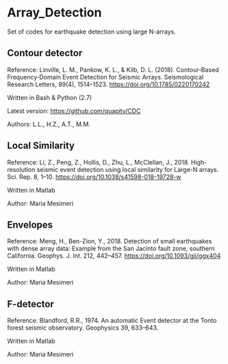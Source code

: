# Array_Detection

Set of codes for earthquake detection using large N-arrays. 

## Contour detector
Reference: Linville, L. M., Pankow, K. L., & Kilb, D. L. (2018). Contour‐Based Frequency‐Domain Event Detection for Seismic Arrays. Seismological Research Letters, 89(4), 1514–1523. https://doi.org/10.1785/0220170242

Written in Bash & Python (2.7)

Latest version: https://github.com/quapity/CDC

Authors: L.L., H.Z., A.T., M.M.

## Local Similarity
Reference: Li, Z., Peng, Z., Hollis, D., Zhu, L., McClellan, J., 2018. High-resolution seismic event detection using local similarity for Large-N arrays. Sci. Rep. 8, 1–10. https://doi.org/10.1038/s41598-018-19728-w

Written in Matlab

Author: Maria Mesimeri

## Envelopes
Reference: Meng, H., Ben-Zion, Y., 2018. Detection of small earthquakes with dense array data: Example from the San Jacinto fault zone, southern California. Geophys. J. Int. 212, 442–457. https://doi.org/10.1093/gji/ggx404

Written in Matlab

Author: Maria Mesimeri

## F-detector
Reference: Blandford, R.R., 1974. An automatic Event detector at the Tonto forest seismic observatory. Geophysics 39, 633–643.

Written in Matlab

Author: Maria Mesimeri

